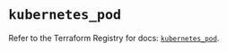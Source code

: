 # `kubernetes_pod`

Refer to the Terraform Registry for docs: [`kubernetes_pod`](https://registry.terraform.io/providers/hashicorp/kubernetes/2.38.0/docs/resources/pod).
